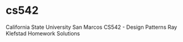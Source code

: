 cs542
=====

California State University San Marcos
CS542 - Design Patterns
Ray Klefstad
Homework Solutions

